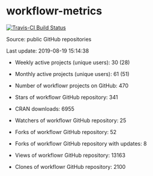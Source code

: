 
<!-- README.md is generated from README.Rmd. Please edit that file -->
workflowr-metrics
=================

[![Travis-CI Build Status](https://travis-ci.org/workflowr/workflowr-metrics.svg?branch=master)](https://travis-ci.org/workflowr/workflowr-metrics)

Source: public GitHub repositories

Last update: 2019-08-19 15:14:38

-   Weekly active projects (unique users): 30 (28)

-   Monthly active projects (unique users): 61 (51)

-   Number of workflowr projects on GitHub: 470

-   Stars of workflowr GitHub repository: 341

-   CRAN downloads: 6955

-   Watchers of workflowr GitHub repository: 25

-   Forks of workflowr GitHub repository: 52

-   Forks of workflowr GitHub repository with updates: 8

-   Views of workflowr GitHub repository: 13163

-   Clones of workflowr GitHub repository: 2100
